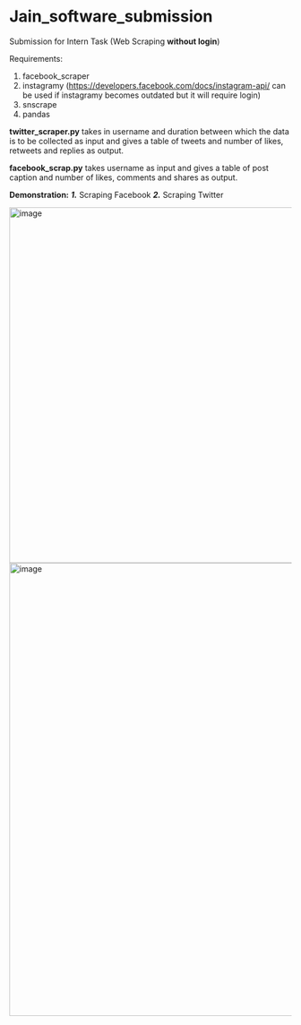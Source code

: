 # Jain_software_submission
Submission for Intern Task (Web Scraping **without login**)

Requirements:

1. facebook_scraper
2. instagramy (https://developers.facebook.com/docs/instagram-api/ can be used if instagramy becomes outdated but it will require login)
3. snscrape
4. pandas

**twitter_scraper.py** takes in username and duration between which the data is to be collected as input and gives a table of tweets and number of likes, retweets and replies as output.

**facebook_scrap.py** takes username as input and gives a table of post caption and number of likes, comments and shares as output.

**Demonstration:** ***1.*** Scraping Facebook   ***2.*** Scraping Twitter

<img width="635" alt="image" src="https://user-images.githubusercontent.com/81608921/210437331-88cb9cd2-5e83-4688-8a6e-4ef42e31d17f.png">
<img width="809" alt="image" src="https://user-images.githubusercontent.com/81608921/210437989-6ec4b2c8-953a-4817-b504-3a73dea4e274.png">
